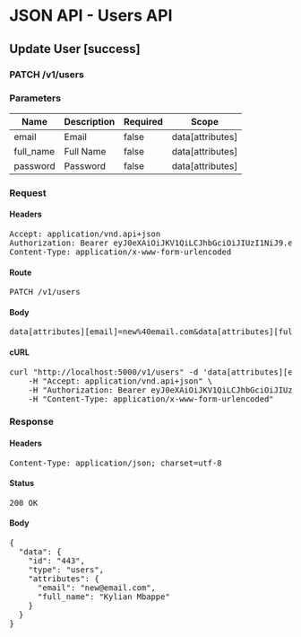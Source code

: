# JSON API - Users API

## Update User [success]

### PATCH /v1/users

### Parameters

| Name | Description | Required | Scope |
|------|-------------|----------|-------|
| email | Email | false | data[attributes] |
| full_name | Full Name | false | data[attributes] |
| password | Password | false | data[attributes] |

### Request

#### Headers

<pre>Accept: application/vnd.api+json
Authorization: Bearer eyJ0eXAiOiJKV1QiLCJhbGciOiJIUzI1NiJ9.eyJleHAiOjE1NDI4MTc3MjUsInN1YiI6NDQzfQ.D4FDzWguxig5no0_s6ep1sYuiFkI6wqfARPvTrWegkI
Content-Type: application/x-www-form-urlencoded</pre>

#### Route

<pre>PATCH /v1/users</pre>

#### Body

<pre>data[attributes][email]=new%40email.com&data[attributes][full_name]=Kylian+Mbappe&data[attributes][password]=12345609</pre>

#### cURL

<pre class="request">curl &quot;http://localhost:5000/v1/users&quot; -d &#39;data[attributes][email]=new%40email.com&amp;data[attributes][full_name]=Kylian+Mbappe&amp;data[attributes][password]=12345609&#39; -X PATCH \
	-H &quot;Accept: application/vnd.api+json&quot; \
	-H &quot;Authorization: Bearer eyJ0eXAiOiJKV1QiLCJhbGciOiJIUzI1NiJ9.eyJleHAiOjE1NDI4MTc3MjUsInN1YiI6NDQzfQ.D4FDzWguxig5no0_s6ep1sYuiFkI6wqfARPvTrWegkI&quot; \
	-H &quot;Content-Type: application/x-www-form-urlencoded&quot;</pre>

### Response

#### Headers

<pre>Content-Type: application/json; charset=utf-8</pre>

#### Status

<pre>200 OK</pre>

#### Body

<pre>{
  "data": {
    "id": "443",
    "type": "users",
    "attributes": {
      "email": "new@email.com",
      "full_name": "Kylian Mbappe"
    }
  }
}</pre>
